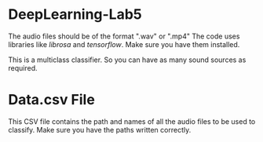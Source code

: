 # DeepLearning-Lab5

The audio files should be of the format ".wav" or ".mp4"
The code uses libraries like *librosa* and *tensorflow*. Make sure you have them installed.

This is a multiclass classifier. So you can have as many sound sources as required.

# Data.csv File

This CSV file contains the path and names of all the audio files to be used to classify. Make sure you have the paths written correctly.
